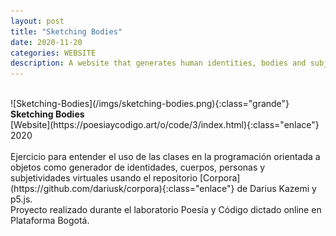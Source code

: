 ```yaml
---
layout: post
title: "Sketching Bodies"
date: 2020-11-20
categories: WEBSITE
description: A website that generates human identities, bodies and subjectivities
---
```

<br>
![Sketching-Bodies](/imgs/sketching-bodies.png){:class="grande"}
<b>Sketching Bodies</b>
<br>
[Website](https://poesiaycodigo.art/o/code/3/index.html){:class="enlace"}
<br>
2020
<br>
<br>
Ejercicio para entender el uso de las clases en la programación orientada a objetos como generador de identidades, cuerpos, personas y subjetividades virtuales usando el repositorio [Corpora](https://github.com/dariusk/corpora){:class="enlace"} de Darius Kazemi y p5.js.
<br>
Proyecto realizado durante el laboratorio Poesía y Código dictado online en Plataforma Bogotá.
